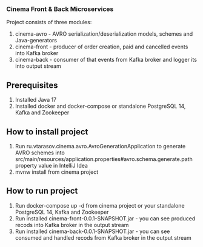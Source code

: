 ### Cinema Front & Back Microservices

Project consists of three modules:
1. cinema-avro - AVRO serialization/deserialization models, schemes and Java-generators
2. cinema-front - producer of order creation, paid and cancelled events into Kafka broker
3. cinema-back - consumer of that events from Kafka broker and logger its into output stream

## Prerequisites
1. Installed Java 17
2. Installed docker and docker-compose or standalone PostgreSQL 14, Kafka and Zookeeper

## How to install project
1. Run ru.vtarasov.cinema.avro.AvroGenerationApplication to generate AVRO schemes into src/main/resources/application.properties#avro.schema.generate.path property value in IntelliJ Idea
2. mvnw install from cinema project

## How to run project
1. Run docker-compose up -d from cinema project or your standalone PostgreSQL 14, Kafka and Zookeeper
2. Run installed cinema-front-0.0.1-SNAPSHOT.jar - you can see produced recods into Kafka broker in the output stream
3. Run installed cinema-back-0.0.1-SNAPSHOT.jar - you can see consumed and handled recods from Kafka broker in the output stream
